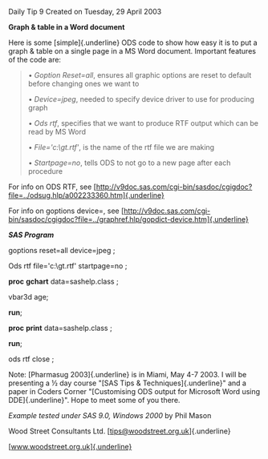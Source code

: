 Daily Tip 9 Created on Tuesday, 29 April 2003

**Graph & table in a Word document**

Here is some [simple]{.underline} ODS code to show how easy it is to put
a graph & table on a single page in a MS Word document. Important
features of the code are:

> • *Goption Reset=all*, ensures all graphic options are reset to
> default before changing ones we want to
>
> • *Device=jpeg*, needed to specify device driver to use for producing
> graph
>
> • *Ods rtf*, specifies that we want to produce RTF output which can be
> read by MS Word
>
> • *File='c:\\gt.rtf'*, is the name of the rtf file we are making
>
> • *Startpage=no*, tells ODS to not go to a new page after each
> procedure

For info on ODS RTF, see
[http://v9doc.sas.com/cgi-bin/sasdoc/cgigdoc?file=../odsug.hlp/a002233360.htm]{.underline}

For info on goptions device=, see
[http://v9doc.sas.com/cgi-bin/sasdoc/cgigdoc?file=../graphref.hlp/gopdict-device.htm]{.underline}

***SAS Program***

goptions reset=all device=jpeg ;

Ods rtf file=\'c:\\gt.rtf\' startpage=no ;

**proc** **gchart** data=sashelp.class ;

vbar3d age;

**run**;

**proc** **print** data=sashelp.class ;

**run**;

ods rtf close ;

Note: [Pharmasug 2003]{.underline} is in Miami, May 4-7 2003. I will be
presenting a ½ day course \"[SAS Tips & Techniques]{.underline}\" and a
paper in Coders Corner \"[Customising ODS output for Microsoft Word
using DDE]{.underline}\". Hope to meet some of you there.

*Example tested under SAS 9.0, Windows 2000* by Phil Mason

Wood Street Consultants Ltd. [tips@woodstreet.org.uk]{.underline}

[www.woodstreet.org.uk]{.underline}
